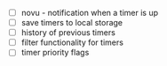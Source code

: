- [ ] novu - notification when a timer is up 
- [ ] save timers to local storage 
- [ ] history of previous timers 
- [ ] filter functionality for timers 
- [ ] timer priority flags